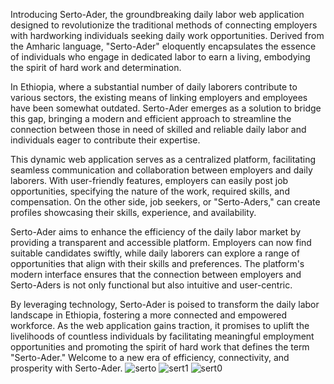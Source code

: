 Introducing Serto-Ader, the groundbreaking daily labor web application designed to revolutionize the traditional methods of connecting employers with hardworking individuals seeking daily work opportunities. Derived from the Amharic language, "Serto-Ader" eloquently encapsulates the essence of individuals who engage in dedicated labor to earn a living, embodying the spirit of hard work and determination.

In Ethiopia, where a substantial number of daily laborers contribute to various sectors, the existing means of linking employers and employees have been somewhat outdated. Serto-Ader emerges as a solution to bridge this gap, bringing a modern and efficient approach to streamline the connection between those in need of skilled and reliable daily labor and individuals eager to contribute their expertise.

This dynamic web application serves as a centralized platform, facilitating seamless communication and collaboration between employers and daily laborers. With user-friendly features, employers can easily post job opportunities, specifying the nature of the work, required skills, and compensation. On the other side, job seekers, or "Serto-Aders," can create profiles showcasing their skills, experience, and availability.

Serto-Ader aims to enhance the efficiency of the daily labor market by providing a transparent and accessible platform. Employers can now find suitable candidates swiftly, while daily laborers can explore a range of opportunities that align with their skills and preferences. The platform's modern interface ensures that the connection between employers and Serto-Aders is not only functional but also intuitive and user-centric.

By leveraging technology, Serto-Ader is poised to transform the daily labor landscape in Ethiopia, fostering a more connected and empowered workforce. As the web application gains traction, it promises to uplift the livelihoods of countless individuals by facilitating meaningful employment opportunities and promoting the spirit of hard work that defines the term "Serto-Ader." Welcome to a new era of efficiency, connectivity, and prosperity with Serto-Ader.
![serto](https://github.com/bekiassefa/Portfolio-Project/assets/118681825/8846c768-f940-4dbc-a080-9ea5f1dd899b)
![sert1](https://github.com/bekiassefa/Portfolio-Project/assets/118681825/9f177743-98b0-49a4-8035-40ffaef295ae)
![sert0](https://github.com/bekiassefa/Portfolio-Project/assets/118681825/93e5e6a9-ba2f-47a8-86f8-3e2fcd51e7de)

